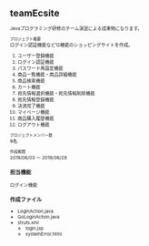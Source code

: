 <style> body { font-size: 8px } </style>

# teamEcsite  
Javaプログラミング研修のチーム演習による成果物になります。
  
`プロジェクト概要`   
ログイン認証機能など12機能のショッピングサイトを作成。
1. ユーザー登録機能
1. ログイン認証機能
1. パスワード再設定機能
1. 商品一覧機能・商品詳細機能
1. 商品検索機能
1. カート機能
1. 宛先情報選択機能・宛先情報削除機能
1. 宛先情報登録機能
1. 決済完了機能
1. マイページ機能
1. 商品購入履歴機能
1. ログアウト機能
  
`プロジェクトメンバー数`  
9名  
  
`作成期間`  
2019/06/03 ～ 2019/06/28  
  
  
### 担当機能  
ログイン機能  
  
  
### 作成ファイル
- LoginAction.java  
- GoLoginAction.java  
- struts.xml
  - login.jsp  
  - systemError.html
